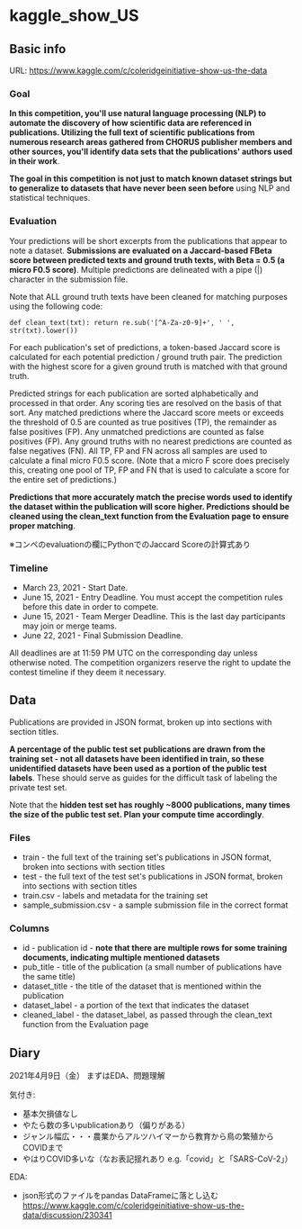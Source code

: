 # kaggle_show_US

## Basic info
URL: https://www.kaggle.com/c/coleridgeinitiative-show-us-the-data

### Goal

**In this competition, you'll use natural language processing (NLP) to automate the discovery of how scientific data are referenced in publications. Utilizing the full text of scientific publications from numerous research areas gathered from CHORUS publisher members and other sources, you'll identify data sets that the publications' authors used in their work**.

**The goal in this competition is not just to match known dataset strings but to generalize to datasets that have never been seen before** using NLP and statistical techniques.

### Evaluation
Your predictions will be short excerpts from the publications that appear to note a dataset.
**Submissions are evaluated on a Jaccard-based FBeta score between predicted texts and ground truth texts, with Beta = 0.5 (a micro F0.5 score)**. Multiple predictions are delineated with a pipe (|) character in the submission file.

Note that ALL ground truth texts have been cleaned for matching purposes using the following code:

`def clean_text(txt):
    return re.sub('[^A-Za-z0-9]+', ' ', str(txt).lower())`

For each publication's set of predictions, a token-based Jaccard score is calculated for each potential prediction / ground truth pair. The prediction with the highest score for a given ground truth is matched with that ground truth.

Predicted strings for each publication are sorted alphabetically and processed in that order. Any scoring ties are resolved on the basis of that sort.
Any matched predictions where the Jaccard score meets or exceeds the threshold of 0.5 are counted as true positives (TP), the remainder as false positives (FP).
Any unmatched predictions are counted as false positives (FP).
Any ground truths with no nearest predictions are counted as false negatives (FN).
All TP, FP and FN across all samples are used to calculate a final micro F0.5 score. (Note that a micro F score does precisely this, creating one pool of TP, FP and FN that is used to calculate a score for the entire set of predictions.)

**Predictions that more accurately match the precise words used to identify the dataset within the publication will score higher. Predictions should be cleaned using the clean_text function from the Evaluation page to ensure proper matching**.

※コンペのevaluationの欄にPythonでのJaccard Scoreの計算式あり

### Timeline

- March 23, 2021 - Start Date.
- June 15, 2021 - Entry Deadline. You must accept the competition rules before this date in order to compete.
- June 15, 2021 - Team Merger Deadline. This is the last day participants may join or merge teams.
- June 22, 2021 - Final Submission Deadline.

All deadlines are at 11:59 PM UTC on the corresponding day unless otherwise noted. The competition organizers reserve the right to update the contest timeline if they deem it necessary.

## Data

Publications are provided in JSON format, broken up into sections with section titles.

**A percentage of the public test set publications are drawn from the training set - not all datasets have been identified in train, so these unidentified datasets have been used as a portion of the public test labels**. These should serve as guides for the difficult task of labeling the private test set.

Note that the **hidden test set has roughly ~8000 publications, many times the size of the public test set. Plan your compute time accordingly**.

### Files

- train - the full text of the training set's publications in JSON format, broken into sections with section titles
- test - the full text of the test set's publications in JSON format, broken into sections with section titles
- train.csv - labels and metadata for the training set
- sample_submission.csv - a sample submission file in the correct format

### Columns

- id - publication id - **note that there are multiple rows for some training documents, indicating multiple mentioned datasets**
- pub_title - title of the publication (a small number of publications have the same title)
- dataset_title - the title of the dataset that is mentioned within the publication
- dataset_label - a portion of the text that indicates the dataset
- cleaned_label - the dataset_label, as passed through the clean_text function from the Evaluation page

## Diary

2021年4月9日（金）
まずはEDA、問題理解

気付き:

- 基本欠損値なし
- やたら数の多いpublicationあり（偏りがある）
- ジャンル幅広・・・農業からアルツハイマーから教育から鳥の繁殖からCOVIDまで
- やはりCOVID多いな（なお表記揺れあり e.g.「covid」と「SARS-CoV-2」）

EDA:
- json形式のファイルをpandas DataFrameに落とし込む
https://www.kaggle.com/c/coleridgeinitiative-show-us-the-data/discussion/230341
